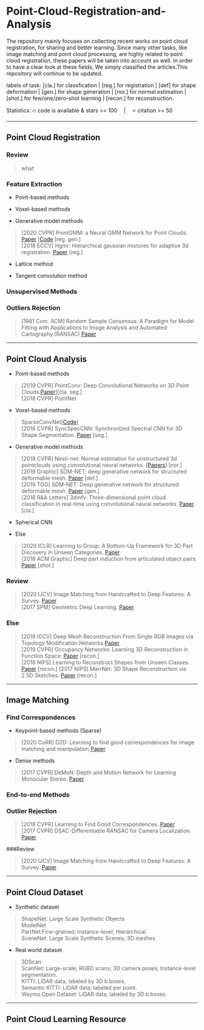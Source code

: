 # Point-Cloud-Registration-and-Analysis
The repository mainly focuses on collecting recent works on point cloud registration, for sharing and better learning. Since many other tasks, like image matching and point cloud processing, are highly related to point cloud registration, these papers will be taken into account as well. In order to have a clear look at these fields, We simply classified the articles.This repository will continue to be updated.

labels of task: [cla.] for classfication | [reg.] for registration | [def] for shape deformation | [gen.] for shape generation | [nor.] for normal estimation | [shot.] for few/one/zero-shot learning | [recon.] for reconstruction.

Statistics: 🔥 code is available & stars >= 100  |  ⭐ citation >= 50

---------------------------------------------------
## Point Cloud Registration
### Review
> what 

### Feature Extraction
* Point-based methods

* Voxel-based methods

* Generative model methods
> [2020 CVPR] PointGMM: a Neural GMM Network for Point Clouds. [Paper](https://ieeexplore.ieee.org/stamp/stamp.jsp?tp=&arnumber=9156692) [[Code](https://github.com/amirhertz/pointgmm) [reg. gen.]  
> [2018 ECCV] Hgmr: Hierarchical gaussian mixtures for adaptive 3d registration. [Paper](https://link.springer.com/content/pdf/10.1007%2F978-3-030-01267-0_43.pdf) [reg.]

* Lattice method

* Tangent convolution method

### Unsupervised Methods
>

### Outliers Rejection
> [1981 Com. ACM] Random Sample Consensus: A Paradigm for Model Fitting with Applications to Image Analysis and Automated Cartography.(RANSAC) [Paper](https://dl.acm.org/doi/pdf/10.1145/358669.358692)
---------------------------------------------------------------
## Point Cloud Analysis
* Point-based methods
> [2019 CVPR] PointConv: Deep Convolutional Networks on 3D Point Clouds.[Paper](https://openaccess.thecvf.com/content_CVPR_2019/papers/Wu_PointConv_Deep_Convolutional_Networks_on_3D_Point_Clouds_CVPR_2019_paper.pdf)][cla. seg.]  
> [2018 CVPR] PointNet

* Voxel-based methods
> SparseConvNet[[Code](https://github.com/facebookresearch/SparseConvNet)]  
> [2018 CVPR] SyncSpecCNN: Synchronized Spectral CNN for 3D Shape Segmentation. [Paper](https://ieeexplore.ieee.org/stamp/stamp.jsp?tp=&arnumber=8100180) [seg.]

* Generative model methods
> [2019 CVPR] Nesti-net: Normal estimation for unstructured 3d pointclouds using convolutional neural networks. [[Papers](https://openaccess.thecvf.com/content_CVPR_2019/papers/Ben-Shabat_Nesti-Net_Normal_Estimation_for_Unstructured_3D_Point_Clouds_Using_Convolutional_CVPR_2019_paper.pdf)] [nor.]  
> [2019 Graphic] SDM-NET: deep generative network for structured deformable mesh. [Paper](https://dl.acm.org/doi/pdf/10.1145/3355089.3356488) [def.]  
> [2019 TOG] SDM-NET: Deep generative network for structured deformable mesh. [Paper](https://dl.acm.org/doi/pdf/10.1145/3355089.3356488) [gen.]  
> [2018 R&A Letters] 3dmfv: Three-dimensional point cloud classification in real-time using convolutional neural networks. [Paper](https://ieeexplore.ieee.org/stamp/stamp.jsp?tp=&arnumber=8394990) [cla.]
> 

* Spherical CNN
>

* Else
> [2020 ICLR] Learning to Group: A Bottom-Up Framework for 3D Part Discovery in Unseen Categories. [Paper]()  
> [2018 ACM Graphic] Deep part induction from articulated object pairs. [Paper](https://dl.acm.org/doi/pdf/10.1145/3272127.3275027) [shot.]


### Review
> [2020 IJCV] Image Matching from Handcrafted to Deep Features: A Survey. [Paper](https://link.springer.com/content/pdf/10.1007/s11263-020-01359-2.pdf)  
> [2017 SPM] Geometric Deep Learning. [Paper](https://ieeexplore.ieee.org/stamp/stamp.jsp?tp=&arnumber=7974879)
> 

### Else
> [2019 ICCV] Deep Mesh Reconstruction From Single RGB Images via Topology Modification Networks.[Paper](https://ieeexplore.ieee.org/stamp/stamp.jsp?tp=&arnumber=9009447)  
> [2019 CVPR] Occupancy Networks: Learning 3D Reconstruction in Function Space. [Paper](https://openaccess.thecvf.com/content_CVPR_2019/papers/Mescheder_Occupancy_Networks_Learning_3D_Reconstruction_in_Function_Space_CVPR_2019_paper.pdf) [recon.]  
> [2018 NIPS] Learning to Reconstruct Shapes from Unseen Classes. [Paper](http://papers.nips.cc/paper/7494-learning-to-reconstruct-shapes-from-unseen-classes.pdf) [recon.]
> [2017 NIPS] MarrNet: 3D Shape Reconstruction via 2.5D Sketches. [Paper](http://papers.nips.cc/paper/6657-marrnet-3d-shape-reconstruction-via-25d-sketches.pdf) [recon.]  
> 

---------------------------------------
## Image Matching
### Find Correspondences
* Keypoint-based methods (Sparse)
> [2020 CoRR] D2D: Learning to find good correspondences for image matching and manipulation [Paper](https://arxiv.org/pdf/2007.08480.pdf)

* Dense methods
> [2017 CVPR] DeMoN: Depth and Motion Network for Learning Monocular Stereo. [Paper](https://ieeexplore.ieee.org/stamp/stamp.jsp?tp=&arnumber=8100079)

### End-to-end Methods

### Outlier Rejection
> [2018 CVPR] Learning to Find Good Correspondences. [Paper](https://openaccess.thecvf.com/content_cvpr_2018/papers/Yi_Learning_to_Find_CVPR_2018_paper.pdf)  
> [2017 CVPR] DSAC-Differentiable RANSAC for Camera Localization. [Paper](https://ieeexplore.ieee.org/stamp/stamp.jsp?tp=&arnumber=8099750)  

###Review
> [2020 IJCV] Image Matching from Handcrafted to Deep Features: A Survey. [Paper](https://link.springer.com/content/pdf/10.1007/s11263-020-01359-2.pdf)
 
----------------------------------
## Point Cloud Dataset
* Synthetic dataset  
> ShapeNet: Large Scale Synthetic Objects  
> ModelNet  
> PartNet:Fine-grained; Instance-level; Hierarchical.  
> SceneNet: Large Scale Synthetic Scenes; 3D meshes
* Real world dataset
> 3DScan  
> ScanNet: Large-scale; RGBD scans; 3D camera poses; Instance-level segmentation.  
> KITTI: LiDAR data; labeled by 3D b.boxes.  
> Semantic KITTI: LiDAR data; labeled per point.  
> Waymo Open Dataset: LiDAR data; labeled by 3D b.boxes.


--------------------------------------
## Point Cloud Learning Resource
